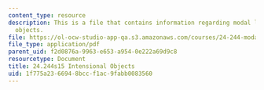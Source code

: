 ```yaml
---
content_type: resource
description: This is a file that contains information regarding modal logic  intensional
  objects.
file: https://ol-ocw-studio-app-qa.s3.amazonaws.com/courses/24-244-modal-logic-spring-2015/1f775a2366948bccf1ac9fabb0083560_MIT24_244S15_Intensional.pdf
file_type: application/pdf
parent_uid: f2d0876a-9963-e653-a954-0e222a69d9c8
resourcetype: Document
title: 24.244s15 Intensional Objects
uid: 1f775a23-6694-8bcc-f1ac-9fabb0083560
---
```

